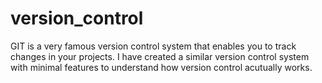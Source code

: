 # version_control
GIT is a very famous version control system that enables you to track changes in your projects. I have created a similar version control system with minimal features to understand how version control acutually works.
